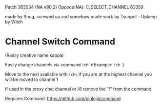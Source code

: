 Patch 363034 (NA v90.2) Opcode(NA): C_SELECT_CHANNEL 63359


made by Snug, screwed up and somehow made work by Tsunpot - Upkeep by Witch

# Channel Switch Command
(Really creative name kappa)

Easily change channels via command
`!ch #`
Example: `!ch 2`

Move to the next available with `!chx` if you are at the highest channel you will be moved to channel 1

If used in the proxy chat channel or /8 remove the "!" from the command

Requires Command: https://github.com/pinkipi/command
